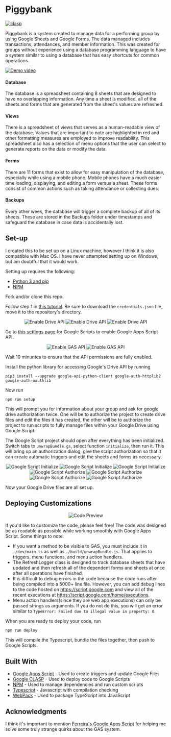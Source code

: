 # Piggybank

[![clasp](https://img.shields.io/badge/built%20with-clasp-4285f4.svg)](https://github.com/google/clasp)

Piggybank is a system created to manage data for a performing group by using
Google Sheets and Google Forms. The data managed includes transactions,
attendances, and member information. This was created for groups without
experience using a database programming language to have a system similar
to using a database that has easy shortcuts for common operations.

[![Demo video](media/Preview.png)](https://youtu.be/lqzI_y59EEI)

#### Database
The database is a spreadsheet containing 8 sheets that are designed to have
no overlapping information. Any time a sheet is modified, all of the sheets
and forms that are generated from the sheet's values are refreshed.

#### Views
There is a spreadsheet of views that serves as a human-readable view of the
database. Values that are important to note are highlighted in red and other
formatting measures are employed to improve readability. This spreadsheet also
has a selection of menu options that the user can select to generate reports
on the data or modify the data.

#### Forms
There are 11 forms that exist to allow for easy manipulation of the database,
especially while using a mobile phone. Mobile phones have a much easier time
loading, displaying, and editing a form versus a sheet. These forms consist
of common actions such as taking attendance or collecting dues.

#### Backups
Every other week, the database will trigger a complete backup of all of its
sheets. These are stored in the Backups folder under timestamps and safeguard
the database in case data is accidentally lost.

## Set-up

I created this to be set up on a Linux machine, however I think it is also
compatible with Mac OS. I have never attempted setting up on Windows, but am
doubtful that it would work.

Setting up requires the following:
* [Python 3 and pip][link_python]
* [NPM][link_npm]

Fork and/or clone this repo.

Follow step 1 in [this tutorial][link_quickstart]. Be sure to download the
`credentials.json` file, move it to the repository's directory.

<p align="center">
 <img alt="Enable Drive API" src="media/Enable_Drive_API_pt1.png" title="Enable Drive API">
 <img alt="Enable Drive API" src="media/Enable_Drive_API_pt2.png" title="Enable Drive API">
 <img alt="Enable Drive API" src="media/Enable_Drive_API_pt3.png" title="Enable Drive API">
</p>

Go to [this settings page](https://script.google.com/u/3/home/usersettings) for Google Scripts to enable Google Apps Script API.

<p align="center">
 <img alt="Enable GAS API" src="media/Enable_GAS_API_pt1.png" title="Enable GAS API">
 <img alt="Enable GAS API" src="media/Enable_GAS_API_pt2.png" title="Enable GAS API">
</p>

Wait 10 minuntes to ensure that the API permissions are fully enabled.

Install the python library for accessing Google's Drive API by running

```
pip3 install --upgrade google-api-python-client google-auth-httplib2 google-auth-oauthlib
```

Now run

```
npm run setup
```

This will prompt you for information about your group and ask for google drive
authorization twice. One will be to authorize the project to create drive files
and edit the files it has created, the other will be to authorize the project
to run scripts to fully manage files within your Google Drive using Google
Script.

The Google Script project should open after everything has been initialized.
Switch tabs to `unwrapBundle.gs`, select function `initialize`, then run it.
This will bring up an authorization dialog, give the script authorization so
that it can create automatic triggers and edit the sheets and forms as
necessary.

<p align="center">
 <img alt="Google Script Initialize" src="media/GS_Initialize_pt1.png" title="Google Script Initialize">
 <img alt="Google Script Initialize" src="media/GS_Initialize_pt2.png" title="Google Script Initialize">
 <img alt="Google Script Initialize" src="media/GS_Initialize_pt3.png" title="Google Script Initialize">
 <img alt="Google Script Authorize" src="media/GS_Authorization_pt1.png" title="Google Script Authorize">
 <img alt="Google Script Authorize" src="media/GS_Authorization_pt2.png" title="Google Script Authorize">
 <img alt="Google Script Authorize" src="media/GS_Authorization_pt3.png" title="Google Script Authorize">
 <img alt="Google Script Authorize" src="media/GS_Authorization_pt4.png" title="Google Script Authorize">
</p>

Now your Google Drive files are all set up.

## Deploying Customizations

<p align="center">
 <img alt="Code Preview" src="media/Code_Preview.png" title="Code Preview">
</p>

If you'd like to customize the code, please feel free! The code was designed
be as readable as possible while working smoothly with Google Apps Script. Some
things to note:

* If you want a method to be visible to GAS, you must include it in
`./dev/main.ts` as well as `./build/unwrapBundle.js`. That applies to triggers,
menu functions, and menu action handlers.
* The RefreshLogger class is designed to track database sheets that have
updated and then refresh all of the dependent forms and sheets at once after
all operations have finished.
* It is difficult to debug errors in the code because the code runs after being
compiled into a 5000+ line file. However, you can add debug lines to the code
hosted on https://script.google.com and view all of the recent executions at
https://script.google.com/home/executions.
* Menu action handlers(since they are web app executions) can only be passed
strings as arguments. If you do not do this, you will get an error similar to
`TypeError: Failed due to illegal value in property: 0`.

When you are ready to deploy your code, run
```
npm run deploy
```

This will compile the Typescript, bundle the files together, then push to
Google Scripts.

## Built With

* [Google Apps Script][link_gas] - Used to create triggers and update Google Files
* [Google CLASP][link_clasp] - Used to deploy code to Google Scripts
* [NPM][link_npm] - Used to manage dependencies and run custom scripts
* [Typescript][link_typescript] - Javascript with compilation checking
* [WebPack][link_webpack] - Used to package TypeScript into JavaScript

## Acknowledgments

I think it's important to mention
[Ferreira's Google Apps Script][link_ferreira] for helping me solve some truly
strange quirks about the GAS system.

[link_gas]: https://developers.google.com/apps-script/
[link_clasp]: https://github.com/google/clasp
[link_npm]: https://www.npmjs.com/
[link_typescript]: https://github.com/microsoft/TypeScript
[link_webpack]: https://webpack.js.org/

[link_quickstart]: https://developers.google.com/drive/api/v3/quickstart/python
[link_python]: https://www.python.org/downloads/release/python-374/
[link_npm]: https://www.npmjs.com/get-npm

[link_ferreira]: https://the-eye.eu/public/Books/IT%20Various/OReilly%20Google%20Apps%20Script%2C%20Web%20Application%20Development%20Essentials%202nd%20%282014%29.pdf
